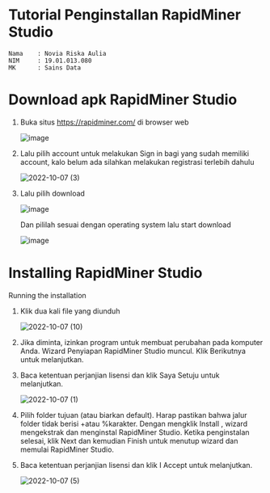 # Tutorial Penginstallan RapidMiner Studio
```
Nama    : Novia Riska Aulia
NIM     : 19.01.013.080
MK      : Sains Data
```
# Download apk RapidMiner Studio
1. Buka situs https://rapidminer.com/ di browser web

    ![image](https://user-images.githubusercontent.com/105399054/194693631-c42549bd-b34b-4c08-89e4-d3f10c9f42e9.png)
  
2. Lalu pilih account untuk melakukan Sign in bagi yang sudah memiliki account, kalo belum ada silahkan melakukan registrasi terlebih dahulu

    ![2022-10-07 (3)](https://user-images.githubusercontent.com/105399054/194694122-8cb1b93f-9d87-415d-a15e-1f02023fb508.jpg)

3. Lalu pilih download

    ![image](https://user-images.githubusercontent.com/105399054/194693787-79d8a3f2-27d4-4f88-968c-9d649b240a96.png)
  
   Dan pililah sesuai dengan operating system lalu start download
  
    ![image](https://user-images.githubusercontent.com/105399054/194693957-c9943f6f-7861-4afc-adbb-791feec5ce88.png)
 
# Installing RapidMiner Studio
Running the installation

1. Klik dua kali file yang diunduh

    ![2022-10-07 (10)](https://user-images.githubusercontent.com/105399054/194694327-80060460-4d22-4ae0-8389-81c12ffcdd07.png)

2. Jika diminta, izinkan program untuk membuat perubahan pada komputer Anda. Wizard Penyiapan RapidMiner Studio muncul. Klik Berikutnya untuk melanjutkan.
3. Baca ketentuan perjanjian lisensi dan klik Saya Setuju untuk melanjutkan.

    ![2022-10-07 (1)](https://user-images.githubusercontent.com/105399054/194694417-c4bc1d24-01cf-4450-be3b-2ef6f9c9c3a5.png)

4. Pilih folder tujuan (atau biarkan default). Harap pastikan bahwa jalur folder tidak berisi +atau %karakter. Dengan mengklik Install , wizard mengekstrak dan menginstal RapidMiner Studio. Ketika penginstalan selesai, klik Next dan kemudian Finish untuk menutup wizard dan memulai RapidMiner Studio.
5. Baca ketentuan perjanjian lisensi dan klik I Accept untuk melanjutkan.

    ![2022-10-07 (5)](https://user-images.githubusercontent.com/105399054/194694376-e191e973-1669-4724-a092-373cd86adede.png)
